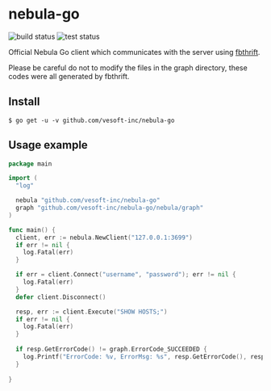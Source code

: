 # nebula-go

![build status](https://github.com/vesoft-inc/nebula-go/workflows/build/badge.svg)
![test status](https://github.com/vesoft-inc/nebula-go/workflows/test/badge.svg)

Official Nebula Go client which communicates with the server using [fbthrift](https://github.com/facebook/fbthrift/).

Please be careful do not to modify the files in the graph directory, these codes were all generated by fbthrift.

## Install

```shell
$ go get -u -v github.com/vesoft-inc/nebula-go
```

## Usage example

```go
package main

import (
  "log"

  nebula "github.com/vesoft-inc/nebula-go"
  graph "github.com/vesoft-inc/nebula-go/nebula/graph"
)

func main() {
  client, err := nebula.NewClient("127.0.0.1:3699")
  if err != nil {
    log.Fatal(err)
  }

  if err = client.Connect("username", "password"); err != nil {
    log.Fatal(err)
  }
  defer client.Disconnect()

  resp, err := client.Execute("SHOW HOSTS;")
  if err != nil {
    log.Fatal(err)
  }
  
  if resp.GetErrorCode() != graph.ErrorCode_SUCCEEDED {
    log.Printf("ErrorCode: %v, ErrorMsg: %s", resp.GetErrorCode(), resp.GetErrorMsg())
  }
  
}
```
